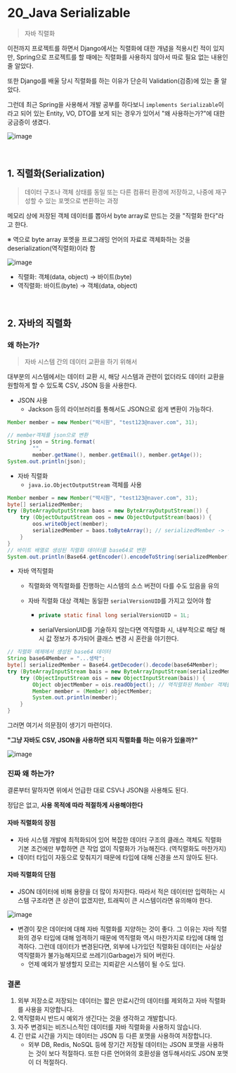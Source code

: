 # 20_Java Serializable

> 자바 직렬화

이전까지 프로젝트를 하면서 Django에서는 직렬화에 대한 개념을 적용시킨 적이 있지만, Spring으로 프로젝트를 할 때에는 직렬화를 사용하지 않아서 따로 필요 없는 내용인줄 알았다.

또한 Django를 배울 당시 직렬화를 하는 이유가 단순히 Validation(검증)에 있는 줄 알았다.

그런데 최근 Spring을 사용해서 개발 공부를 하다보니 `implements Serializable`이라고 되어 있는 Entity, VO, DTO를 보게 되는 경우가 있어서 "왜 사용하는가?"에 대한 궁금증이 생겼다.

![image](https://user-images.githubusercontent.com/93081720/213952778-34506a86-344d-4d7e-a00f-2c3cfe401648.png)

<br>

## 1. 직렬화(Serialization)

> 데이터 구조나 객체 상태를 동일 또는 다른 컴퓨터 환경에 저장하고, 나중에 재구성할 수 있는 포멧으로 변환하는 과정

 메모리 상에 저장된 객체 데이터를 뽑아서 byte array로 만드는 것을 "직렬화 한다"라고 한다.

※ 역으로 byte array 포멧을 프로그래밍 언어의 자료로 객체화하는 것을 deserialization(역직렬화)이라 함

![image](https://user-images.githubusercontent.com/93081720/164254179-eeb6729e-01a2-4e53-94a2-7e53764a170f.png)

- 직렬화: 객체(data, object) → 바이트(byte)
- 역직렬화: 바이트(byte) → 객체(data, object)

<br>

## 2. 자바의 직렬화

### 왜 하는가?

> 자바 시스템 간의 데이터 교환을 하기 위해서

대부분의 시스템에서는 데이터 교환 시, 해당 시스템과 관련이 없더라도 데이터 교환을 원할하게 할 수 있도록 CSV, JSON 등을 사용한다.

- JSON 사용
  - Jackson 등의 라이브러리를 통해서도 JSON으로 쉽게 변환이 가능하다.

```java
Member member = new Member("박시원", "test123@naver.com", 31);

// member객체를 json으로 변환 
String json = String.format(
        "",
        member.getName(), member.getEmail(), member.getAge());
System.out.println(json);
```

- 자바 직렬화
  - `java.io.ObjectOutputStream` 객체를 사용

```java
Member member = new Member("박시원", "test123@naver.com", 31);
byte[] serializedMember;
try (ByteArrayOutputStream baos = new ByteArrayOutputStream()) {
    try (ObjectOutputStream oos = new ObjectOutputStream(baos)) {
        oos.writeObject(member);
        serializedMember = baos.toByteArray(); // serializedMember -> 직렬화된 member 객체 
    }
}
// 바이트 배열로 생성된 직렬화 데이터를 base64로 변환
System.out.println(Base64.getEncoder().encodeToString(serializedMember));
```

- 자바 역직렬화

  - 직렬화와 역직렬화를 진행하는 시스템의 소스 버전이 다를 수도 있음을 유의

  - 자바 직렬화 대상 객체는 동일한 `serialVersionUID`를 가지고 있어야 함

    - ```java
      private static final long serialVersionUID = 1L;
      ```

    - serialVersionUID를 기술하지 않는다면 역직렬화 시, 내부적으로 해당 해시 값 정보가 추가되어 클래스 변경 시 혼란을 야기한다.

```java
// 직렬화 예제에서 생성된 base64 데이터 
String base64Member = "...생략";
byte[] serializedMember = Base64.getDecoder().decode(base64Member);
try (ByteArrayInputStream bais = new ByteArrayInputStream(serializedMember)) {
    try (ObjectInputStream ois = new ObjectInputStream(bais)) {
        Object objectMember = ois.readObject(); // 역직렬화된 Member 객체를 읽어온다.
        Member member = (Member) objectMember;
        System.out.println(member);
    }
}
```



그러면 여기서 의문점이 생기기 마련이다.

**"그냥 자바도 CSV, JSON을 사용하면 되지 직렬화를 하는 이유가 있을까?"**

![image](https://user-images.githubusercontent.com/93081720/213952725-ba7992c0-5ade-4ee1-8499-35ffa78d096c.png)

### 진짜 왜 하는가?

결론부터 말하자면 위에서 언급한 대로 CSV나 JSON을 사용해도 된다.

정답은 없고, **사용 목적에 따라 적절하게 사용해야한다**

#### 자바 직렬화의 장점

- 자바 시스템 개발에 최적화되어 있어 복잡한 데이터 구조의 클래스 객체도 직렬화 기본 조건에만 부합하면 큰 작업 없이 직렬화가 가능해진다. (역직렬화도 마찬가지)
- 데이터 타입이 자동으로 맞춰지기 때문에 타입에 대해 신경을 쓰지 않아도 된다.

#### 자바 직렬화의 단점

- JSON 데이터에 비해 용량을 더 많이 차지한다. 따라서 적은 데이터만 입력하는 시스템 구조라면 큰 상관이 없겠지만, 트래픽이 큰 시스템이라면 유의해야 한다.

![image](https://user-images.githubusercontent.com/93081720/213953365-87683e8e-f226-4400-8402-a4494e23b04d.png)

- 변경이 잦은 데이터에 대해 자바 직렬화를 지양하는 것이 좋다. 그 이유는 자바 직렬화의 경우 타입에 대해 엄격하기 때문에 역직렬화 역시 마찬가지로 타입에 대해 엄격하다. 그런데 데이터가 변경된다면, 외부에 나가있던 직렬화된 데이터는 사실상 역직렬화가 불가능해지므로 쓰레기(Garbage)가 되어 버린다.
  - 언제 예외가 발생할지 모르는 지뢰같은 시스템이 될 수도 있다.

### 결론

1. 외부 저장소로 저장되는 데이터는 짧은 만료시간의 데이터를 제외하고 자바 직렬화를 사용을 지양합니다.
2. 역직렬화시 반드시 예외가 생긴다는 것을 생각하고 개발합니다.
3. 자주 변경되는 비즈니스적인 데이터를 자바 직렬화을 사용하지 않습니다.
4. 긴 만료 시간을 가지는 데이터는 JSON 등 다른 포맷을 사용하여 저장합니다.
   - 외부 DB, Redis, NoSQL 등에 장기간 저장될 데이터는 JSON 포맷을 사용하는 것이 보다 적절하다. 또한 다른 언어와의 호환성을 염두해서라도 JSON 포맷이 더 적절하다.